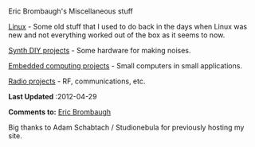 # 
Eric Brombaugh's Miscellaneous stuff

[Linux](linux) - Some old stuff that I used to do back in the days when Linux
was new and not everything worked out of the box as it seems to now.

[Synth DIY projects](synth) - Some hardware for making noises.

[Embedded computing projects](embedded) - Small computers in small applications.

[Radio projects](radio) - RF, communications, etc.


**Last Updated**
:2012-04-29

**Comments to:**
[Eric Brombaugh](mailto:ebrombaugh1@cox.net)

Big thanks to Adam Schabtach / Studionebula for previously hosting my site.


